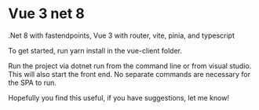 # Vue 3 net 8

.Net 8 with fastendpoints, Vue 3 with router, vite, pinia, and typescript

To get started, run yarn install in the vue-client folder.

Run the project via dotnet run from the command line or from visual studio. 
This will also start the front end. No separate commands are necessary for the SPA to run. 

Hopefully you find this useful, if you have suggestions, let me know! 
